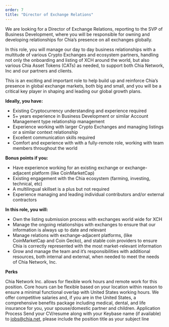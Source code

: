 ```yaml
---
order: 7
title: "Director of Exchange Relations"
---
```


We are looking for a Director of Exchange Relations, reporting to the SVP of Business Development, where you will be responsible for owning and developing relationships for Chia’s presence on all exchanges globally.

In this role, you will manage our day to day business relationships with a multitude of various Crypto Exchanges and ecosystem partners, handling not only the onboarding and listing of XCH around the world, but also various Chia Asset Tokens (CATs) as needed, to support both Chia Network, Inc and our partners and clients.

This is an exciting and important role to help build up and reinforce Chia’s presence in global exchange markets, both big and small, and you will be a critical key player in shaping and leading our global growth plans.

**Ideally, you have:**

* Existing Cryptocurrency understanding and experience required
* 5+ years experience in Business Development or similar Account Management type relationship management
* Experience working with larger Crypto Exchanges and managing listings or a similar context relationship
* Excellent communication skills required
* Comfort and experience with with a fully-remote role, working with team members throughout the world

**Bonus points if you:**

* Have experience working for an existing exchange or exchange-adjacent platform (like CoinMarketCap)
* Existing engagement with the Chia ecosystem (farming, investing, technical, etc)
* A multilingual skillset is a plus but not required
* Experience managing and leading individual contributors and/or external contractors

**In this role, you will:**

* Own the listing submission process with exchanges world wide for XCH
* Manage the ongoing relationships with exchanges to ensure that our information is always up to date and relevant
* Manage relations with exchange-adjacent platforms, (like CoinMarketCap and Coin Gecko), and stable coin providers to ensure Chia is correctly represented with the most market-relevant information
* Grow and manage the team and it’s responsibilities with additional resources, both internal and external, when needed to meet the needs of Chia Network, Inc.

**Perks**

Chia Network Inc. allows for flexible work hours and remote work for this position. Core hours can be flexible based on your location within reason to ensure a minimal functional overlap with United States working hours. We offer competitive salaries and, if you are in the United States, a comprehensive benefits package including medical, dental, and life insurance for you, your spouse/domestic partner and children.
Application Process
Send your CV/resume along with your Keybase name (if available) to jobs@chia.net, please include the position title as your subject line 
